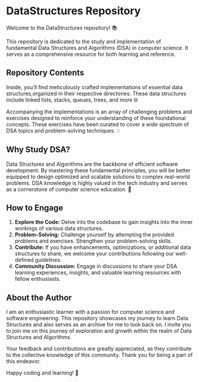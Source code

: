 # DataStructures Repository

Welcome to the DataStructures repository! 📚

This repository is dedicated to the study and implementation of fundamental Data Structures and Algorithms (DSA) in computer science. It serves as a comprehensive resource for both learning and reference.

## Repository Contents

Inside, you'll find meticulously crafted implementations of essential data structures,organized in their respective directories. These data structures include linked lists, stacks, queues, trees, and more 🌐

Accompanying the implementations is an array of challenging problems and exercises designed to reinforce your understanding of these foundational concepts. These exercises have been curated to cover a wide spectrum of DSA topics and problem-solving techniques. 💡

## Why Study DSA?

Data Structures and Algorithms are the backbone of efficient software development. By mastering these fundamental principles, you will be better equipped to design optimized and scalable solutions to complex real-world problems. DSA knowledge is highly valued in the tech industry and serves as a cornerstone of computer science education. 🚀

## How to Engage

1. **Explore the Code:** Delve into the codebase to gain insights into the inner workings of various data structures.
2. **Problem-Solving:** Challenge yourself by attempting the provided problems and exercises. Strengthen your problem-solving skills.
3. **Contribute:** If you have enhancements, optimizations, or additional data structures to share, we welcome your contributions following our well-defined guidelines.
4. **Community Discussion:** Engage in discussions to share your DSA learning experiences, insights, and valuable learning resources with fellow enthusiasts.

## About the Author

I am an enthusiastic learner with a passion for computer science and software engineering. This repository showcases my journey to learn Data Structures and also serves as an archive for me to look back on. I invite you to join me on this journey of exploration and growth within the realm of Data Structures and Algorithms.

Your feedback and contributions are greatly appreciated, as they contribute to the collective knowledge of this community. Thank you for being a part of this endeavor.

Happy coding and learning! 🌟
